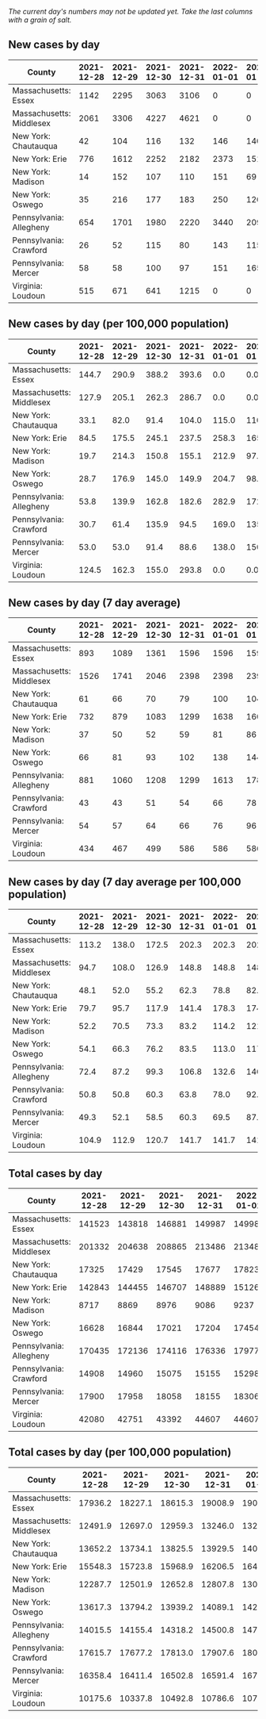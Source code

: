 _The current day's numbers may not be updated yet. Take the last columns with a grain of salt._
## New cases by day

| County | 2021-12-28 | 2021-12-29 | 2021-12-30 | 2021-12-31 | 2022-01-01 | 2022-01-02 | 2022-01-03 |
| --- | --- | --- | --- | --- | --- | --- | --- |
| Massachusetts: Essex | 1142 | 2295 | 3063 | 3106 | 0 | 0 | 3938 |
| Massachusetts: Middlesex | 2061 | 3306 | 4227 | 4621 | 0 | 0 | 6390 |
| New York: Chautauqua | 42 | 104 | 116 | 132 | 146 | 140 | 77 |
| New York: Erie | 776 | 1612 | 2252 | 2182 | 2373 | 1518 | 2037 |
| New York: Madison | 14 | 152 | 107 | 110 | 151 | 69 | 51 |
| New York: Oswego | 35 | 216 | 177 | 183 | 250 | 120 | 190 |
| Pennsylvania: Allegheny | 654 | 1701 | 1980 | 2220 | 3440 | 2098 | 2699 |
| Pennsylvania: Crawford | 26 | 52 | 115 | 80 | 143 | 115 | 53 |
| Pennsylvania: Mercer | 58 | 58 | 100 | 97 | 151 | 165 | 75 |
| Virginia: Loudoun | 515 | 671 | 641 | 1215 | 0 | 0 | 2165 |

## New cases by day (per 100,000 population)

| County | 2021-12-28 | 2021-12-29 | 2021-12-30 | 2021-12-31 | 2022-01-01 | 2022-01-02 | 2022-01-03 |
| --- | --- | --- | --- | --- | --- | --- | --- |
| Massachusetts: Essex | 144.7 | 290.9 | 388.2 | 393.6 | 0.0 | 0.0 | 499.1 |
| Massachusetts: Middlesex | 127.9 | 205.1 | 262.3 | 286.7 | 0.0 | 0.0 | 396.5 |
| New York: Chautauqua | 33.1 | 82.0 | 91.4 | 104.0 | 115.0 | 110.3 | 60.7 |
| New York: Erie | 84.5 | 175.5 | 245.1 | 237.5 | 258.3 | 165.2 | 221.7 |
| New York: Madison | 19.7 | 214.3 | 150.8 | 155.1 | 212.9 | 97.3 | 71.9 |
| New York: Oswego | 28.7 | 176.9 | 145.0 | 149.9 | 204.7 | 98.3 | 155.6 |
| Pennsylvania: Allegheny | 53.8 | 139.9 | 162.8 | 182.6 | 282.9 | 172.5 | 221.9 |
| Pennsylvania: Crawford | 30.7 | 61.4 | 135.9 | 94.5 | 169.0 | 135.9 | 62.6 |
| Pennsylvania: Mercer | 53.0 | 53.0 | 91.4 | 88.6 | 138.0 | 150.8 | 68.5 |
| Virginia: Loudoun | 124.5 | 162.3 | 155.0 | 293.8 | 0.0 | 0.0 | 523.5 |

## New cases by day (7 day average)

| County | 2021-12-28 | 2021-12-29 | 2021-12-30 | 2021-12-31 | 2022-01-01 | 2022-01-02 | 2022-01-03 |
| --- | --- | --- | --- | --- | --- | --- | --- |
| Massachusetts: Essex | 893 | 1089 | 1361 | 1596 | 1596 | 1596 | 1935 |
| Massachusetts: Middlesex | 1526 | 1741 | 2046 | 2398 | 2398 | 2398 | 2944 |
| New York: Chautauqua | 61 | 66 | 70 | 79 | 100 | 104 | 108 |
| New York: Erie | 732 | 879 | 1083 | 1299 | 1638 | 1600 | 1821 |
| New York: Madison | 37 | 50 | 52 | 59 | 81 | 86 | 93 |
| New York: Oswego | 66 | 81 | 93 | 102 | 138 | 144 | 167 |
| Pennsylvania: Allegheny | 881 | 1060 | 1208 | 1299 | 1613 | 1786 | 2113 |
| Pennsylvania: Crawford | 43 | 43 | 51 | 54 | 66 | 78 | 83 |
| Pennsylvania: Mercer | 54 | 57 | 64 | 66 | 76 | 96 | 101 |
| Virginia: Loudoun | 434 | 467 | 499 | 586 | 586 | 586 | 744 |

## New cases by day (7 day average per 100,000 population)

| County | 2021-12-28 | 2021-12-29 | 2021-12-30 | 2021-12-31 | 2022-01-01 | 2022-01-02 | 2022-01-03 |
| --- | --- | --- | --- | --- | --- | --- | --- |
| Massachusetts: Essex | 113.2 | 138.0 | 172.5 | 202.3 | 202.3 | 202.3 | 245.2 |
| Massachusetts: Middlesex | 94.7 | 108.0 | 126.9 | 148.8 | 148.8 | 148.8 | 182.7 |
| New York: Chautauqua | 48.1 | 52.0 | 55.2 | 62.3 | 78.8 | 82.0 | 85.1 |
| New York: Erie | 79.7 | 95.7 | 117.9 | 141.4 | 178.3 | 174.2 | 198.2 |
| New York: Madison | 52.2 | 70.5 | 73.3 | 83.2 | 114.2 | 121.2 | 131.1 |
| New York: Oswego | 54.1 | 66.3 | 76.2 | 83.5 | 113.0 | 117.9 | 136.8 |
| Pennsylvania: Allegheny | 72.4 | 87.2 | 99.3 | 106.8 | 132.6 | 146.9 | 173.8 |
| Pennsylvania: Crawford | 50.8 | 50.8 | 60.3 | 63.8 | 78.0 | 92.2 | 98.1 |
| Pennsylvania: Mercer | 49.3 | 52.1 | 58.5 | 60.3 | 69.5 | 87.7 | 92.3 |
| Virginia: Loudoun | 104.9 | 112.9 | 120.7 | 141.7 | 141.7 | 141.7 | 179.9 |

## Total cases by day

| County | 2021-12-28 | 2021-12-29 | 2021-12-30 | 2021-12-31 | 2022-01-01 | 2022-01-02 | 2022-01-03 |
| --- | --- | --- | --- | --- | --- | --- | --- |
| Massachusetts: Essex | 141523 | 143818 | 146881 | 149987 | 149987 | 149987 | 153925 |
| Massachusetts: Middlesex | 201332 | 204638 | 208865 | 213486 | 213486 | 213486 | 219876 |
| New York: Chautauqua | 17325 | 17429 | 17545 | 17677 | 17823 | 17963 | 18040 |
| New York: Erie | 142843 | 144455 | 146707 | 148889 | 151262 | 152780 | 154817 |
| New York: Madison | 8717 | 8869 | 8976 | 9086 | 9237 | 9306 | 9357 |
| New York: Oswego | 16628 | 16844 | 17021 | 17204 | 17454 | 17574 | 17764 |
| Pennsylvania: Allegheny | 170435 | 172136 | 174116 | 176336 | 179776 | 181874 | 184573 |
| Pennsylvania: Crawford | 14908 | 14960 | 15075 | 15155 | 15298 | 15413 | 15466 |
| Pennsylvania: Mercer | 17900 | 17958 | 18058 | 18155 | 18306 | 18471 | 18546 |
| Virginia: Loudoun | 42080 | 42751 | 43392 | 44607 | 44607 | 44607 | 46772 |

## Total cases by day (per 100,000 population)

| County | 2021-12-28 | 2021-12-29 | 2021-12-30 | 2021-12-31 | 2022-01-01 | 2022-01-02 | 2022-01-03 |
| --- | --- | --- | --- | --- | --- | --- | --- |
| Massachusetts: Essex | 17936.2 | 18227.1 | 18615.3 | 19008.9 | 19008.9 | 19008.9 | 19508.0 |
| Massachusetts: Middlesex | 12491.9 | 12697.0 | 12959.3 | 13246.0 | 13246.0 | 13246.0 | 13642.5 |
| New York: Chautauqua | 13652.2 | 13734.1 | 13825.5 | 13929.5 | 14044.6 | 14154.9 | 14215.6 |
| New York: Erie | 15548.3 | 15723.8 | 15968.9 | 16206.5 | 16464.8 | 16630.0 | 16851.7 |
| New York: Madison | 12287.7 | 12501.9 | 12652.8 | 12807.8 | 13020.7 | 13117.9 | 13189.8 |
| New York: Oswego | 13617.3 | 13794.2 | 13939.2 | 14089.1 | 14293.8 | 14392.1 | 14547.7 |
| Pennsylvania: Allegheny | 14015.5 | 14155.4 | 14318.2 | 14500.8 | 14783.7 | 14956.2 | 15178.1 |
| Pennsylvania: Crawford | 17615.7 | 17677.2 | 17813.0 | 17907.6 | 18076.5 | 18212.4 | 18275.1 |
| Pennsylvania: Mercer | 16358.4 | 16411.4 | 16502.8 | 16591.4 | 16729.4 | 16880.2 | 16948.7 |
| Virginia: Loudoun | 10175.6 | 10337.8 | 10492.8 | 10786.6 | 10786.6 | 10786.6 | 11310.2 |
